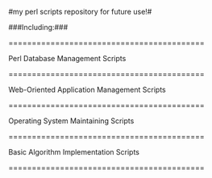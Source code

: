 #my perl scripts repository for future use!#

###Including:###

==========================================

Perl Database Management Scripts

==========================================

Web-Oriented Application Management Scripts

==========================================

Operating System Maintaining Scripts

==========================================

Basic Algorithm Implementation Scripts

==========================================
